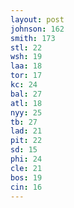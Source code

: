 ```yaml
---
layout: post
johnson: 162
smith: 173
stl: 22
wsh: 19
laa: 18
tor: 17
kc: 24
bal: 27
atl: 18
nyy: 25
tb: 27
lad: 21
pit: 22
sd: 15
phi: 24
cle: 21
bos: 19
cin: 16
---
```

